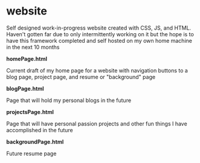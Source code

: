 # website
Self designed work-in-progress website created with CSS, JS, and HTML. Haven't gotten far due to only intermittently working on it but the hope is to have this framework completed and self hosted on my own home machine in the next 10 months

**homePage.html**

Current draft of my home page for a website with navigation buttons to a blog page, project page, and resume or "background" page

**blogPage.html**

Page that will hold my personal blogs in the future

**projectsPage.html**

Page that will have personal passion projects and other fun things I have accomplished in the future

**backgroundPage.html**

Future resume page
